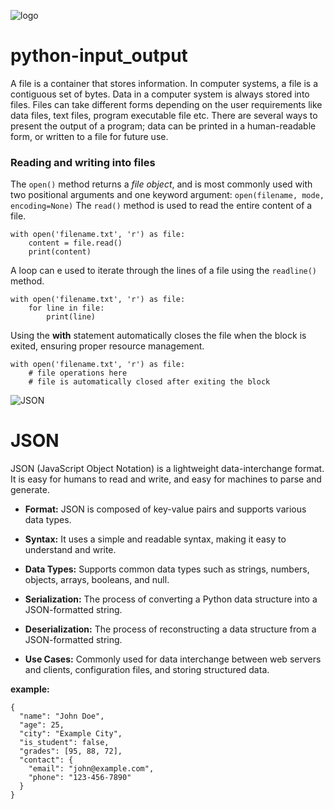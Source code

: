 ![logo](https://i.ytimg.com/vi/Rv2rKCpO5tk/maxresdefault.jpg)

# python-input_output
A file is a container that stores information. In computer systems, a file is a contiguous set of bytes. Data in a computer system is always stored into files. Files can take different forms depending on the user requirements like data files, text files, program executable file etc.
There are several ways to present the output of a program; data can be printed in a human-readable form, or written to a file for future use.

### Reading and writing into files
The ```open()``` method returns a *file object*, and is most commonly used with two positional arguments and one keyword argument: ```open(filename, mode, encoding=None)```
The ```read()``` method is used to read the entire content of a file.
```
with open('filename.txt', 'r') as file:
    content = file.read()
    print(content)
```
A loop can e used to iterate through the lines of a file using the ```readline()``` method.
```
with open('filename.txt', 'r') as file:
    for line in file:
        print(line)

```
Using the **with** statement automatically closes the file when the block is exited, ensuring proper resource management.

```
with open('filename.txt', 'r') as file:
    # file operations here
    # file is automatically closed after exiting the block

```

![JSON](https://i.morioh.com/2020/04/11/02e4f4ae6ba3.jpg)

# JSON
JSON (JavaScript Object Notation) is a lightweight data-interchange format. It is easy for humans to read and write, and easy for machines to parse and generate.
- **Format:** JSON is composed of key-value pairs and supports various data types.

- **Syntax:** It uses a simple and readable syntax, making it easy to understand and write.

- **Data Types:** Supports common data types such as strings, numbers, objects, arrays, booleans, and null.

- **Serialization:** The process of converting a Python data structure into a JSON-formatted string.

- **Deserialization:** The process of reconstructing a data structure from a JSON-formatted string.

- **Use Cases:** Commonly used for data interchange between web servers and clients, configuration files, and storing structured data.

**example:**
```
{
  "name": "John Doe",
  "age": 25,
  "city": "Example City",
  "is_student": false,
  "grades": [95, 88, 72],
  "contact": {
    "email": "john@example.com",
    "phone": "123-456-7890"
  }
}

```
